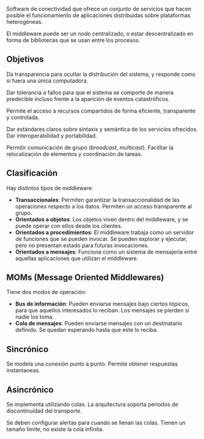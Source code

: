 Software de conectividad que ofrece un conjunto de servicios que hacen posible el funcionamiento de aplicaciones distribuidas sobre plataformas heterogéneas.

El middleware puede ser un nodo centralizado, o estar descentralizado en forma de bibliotecas que se usan entre los procesos.

## Objetivos

Da transparencia para ocultar la distribución del sistema, y responde como si fuera una única computadora.

Dar tolerancia a fallos para que el sistema se comporte de manera predecible incluso frente a la aparición de eventos catastróficos.

Permite el acceso a recursos compartidos de forma eficiente, transparente y controlada.

Dar estándares claros sobre sintaxis y semántica de los servicios ofrecidos. Dar interoperabilidad y portabilidad.

Permitir comunicación de grupo (*broadcast*, *multicast*). Facilitar la relocalización de elementos y coordinación de tareas.

## Clasificación

Hay distintos tipos de middleware:

- **Transaccionales**: Permiten garantizar la transaccionalidad de las operaciones respecto a los datos. Permiten un acceso transparente al grupo.
- **Orientados a objetos**: Los objetos viven dentro del middleware, y se puede operar con ellos desde los clientes.
- **Orientados a procedimientos**: El middleware trabaja como un servidor de funciones que se pueden invocar. Se pueden explorar y ejecutar, pero no presentan estado para futuras invocaciones.
- **Orientados a mensajes**: Funciona como un sistema de mensajería entre aquellas aplicaciones que utilizan el middleware.

## MOMs (Message Oriented Middlewares)

Tiene dos modos de operación:

- **Bus de información**: Pueden enviarse mensajes bajo ciertos tópicos, para que aquellos interesados lo reciban. Los mensajes se pierden si nadie los toma.
- **Cola de mensajes**: Pueden enviarse mensajes con un destinatario definido. Se quedan esperando hasta que este lo reciba.

## Sincrónico

Se modela una conexión punto a punto. Permite obtener respuestas instantaneas.

## Asincrónico

Se implementa utilizando colas. La arquitectura soporta periodos de discontinuidad del transporte.

Se deben configurar alertas para cuando se llenan las colas. Tienen un tamaño limite, no existe la cola infinita.

